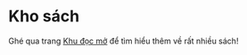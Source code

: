 # Kho sách

Ghé qua trang [Khu đọc mở](https://thu-tram.github.io/) để tìm hiểu thêm về rất nhiều sách!